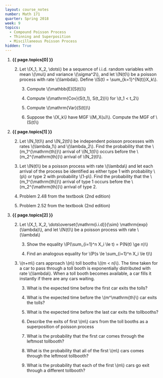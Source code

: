```yaml
---
layout: course_notes
number: Math 171
quarter: Spring 2018
week: 9
topics:
  - Compound Poisson Process
  - Thinning and Superposition
  - Miscillaneous Poisson Process
hidden: True
---
```


1. **{{ page.topics[0] }}**

    2. Let \\(X\_1, X\_2, \dots\\) be a sequence of i.i.d. random variables with mean \\(\mu\\) and variance \\(\sigma^2\\), and let \\(N(t)\\) be a poisson process with rate \\(\lambda\\). Define \\(S(t) = \sum\_{k=1}^{N(t)}X\_k\\).

        3. Compute \\(\mathbb{E}[S(t)]\\)

        3. Compute \\(\mathrm{Cov}(S(t\_1), S(t\_2))\\) for \\(t\_1 < t\_2\\)

        3. Compute \\(\mathrm{Var}(S(t))\\)

        3. Suppose the \\(X\_k\\) have MGF \\(M\_X(u)\\). Compute the MGF of \\(S(t)\\)

1. **{{ page.topics[1] }}**

    2. Let \\(N\_1(t)\\) and \\(N\_2(t)\\) be independent poisson processes with rates \\(\lambda\_1\\) and \\(\lambda\_2\\). Find the probability that the \\(m\_1^{\mathrm{th}}\\) arrival of \\(N\_1(t)\\) occurs before the \\(m\_2^{\mathrm{th}}\\) arrival of \\(N\_2(t)\\).

    2. Let \\(N(t)\\) be a poisson process with rate \\(\lambda\\) and let each arrival of the process be identified as either type 1 with probability \\(p\\) or type 2 with probability \\(1-p\\). Find the probability that the \\(m\_1^{\mathrm{th}}\\) arrival of type 1 occurs before the \\(m\_2^{\mathrm{th}}\\) arrival of type 2.

    2. Problem 2.48 from the textbook (2nd edition)

    2. Problem 2.52 from the textbook (2nd edition)

1. **{{ page.topics[2] }}**

    2. Let \\(X\_1, X\_2, \dots\overset{\mathrm{i.i.d}}{\sim} \mathrm{exp}(\lambda)\\), and let \\(N(t)\\) be a poisson process with rate \\(\lambda\\)

        3. Show the equality \\(P(\sum\_{i=1}^n X\_i \le t) = P(N(t) \ge n)\\)

        3. Find an analogous equality for \\(P(s \le \sum\_{i=1}^n X\_i \le t)\\)

    2. \\(n+m\\) cars approach \\(n\\) toll booths \\((m < n)\\). The time taken for a car to pass through a toll booth is exponentially distributed with rate \\(\lambda\\). When a toll booth becomes available, a car fills it instantly if there are any cars waiting.

        3. What is the expected time before the first car exits the tolls?

        3. What is the expected time before the \\(m^\mathrm{th}\\) car exits the tolls?

        3. What is the expected time before the last car exits the tollbooths?

        3. Describe the exits of first \\(m\\) cars from the toll booths as a superposition of poisson process

        3. What is the probability that the first car comes through the leftmost tollbooth?

        3. What is the probability that all of the first \\(m\\) cars comes through the leftmost tollbooth?

        3. What is the probability that each of the first \\(m\\) cars go exit through a different tollbooth?


